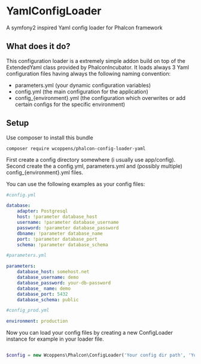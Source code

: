 # YamlConfigLoader
A symfony2 inspired Yaml config loader for Phalcon framework


## What does it do?

This configuration loader is a extremely simple addon build on top of the ExtendedYaml class provided by PhalconIncubator.
It loads always 3 Yaml configuration files having always the following naming convention:

- parameters.yml (your dynamic configuration variables)
- config.yml (the main configuration for the application)
- config_{environment}.yml (the configuration which overwrites or add certain configs for the specific environment)

## Setup

Use composer to install this bundle

```
composer require wcoppens/phalcon-config-loader-yaml
```

First create a config directory somewhere (i usually use app/config).
Second create the a config.yml, parameters.yml and (possibly multiple) config_{environment}.yml files.

You can use the following examples as your config files:

```yml
#config.yml

database:
    adapter: Postgresql
    host: !parameter database_host
    username: !parameter database_username
    password: !parameter database_password
    dbname: !parameter database_name
    port: !parameter database_port
    schema: !parameter database_schema

```

```yml
#parameters.yml

parameters:
    database_host: somehost.net
    database_username: demo
    database_password: your-db-password
    database_ name: demo
    database_port: 5432
    database_schema: public
```

```yml
#config_prod.yml

environment: production

```

Now you can load your config files by creating a new ConfigLoader instance for example in your loader file.

```php

$config = new Wcoppens\Phalcon\ConfigLoader('Your config dir path', 'Your app-root path', 'environment');

```